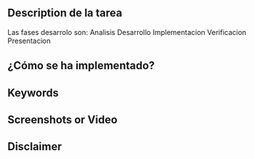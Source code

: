 ## Description de la tarea
Las fases desarrolo son:
Analisis
Desarrollo
Implementacion
Verificacion
Presentacion

## ¿Cómo se ha implementado?

## Keywords

## Screenshots or Video

## Disclaimer
